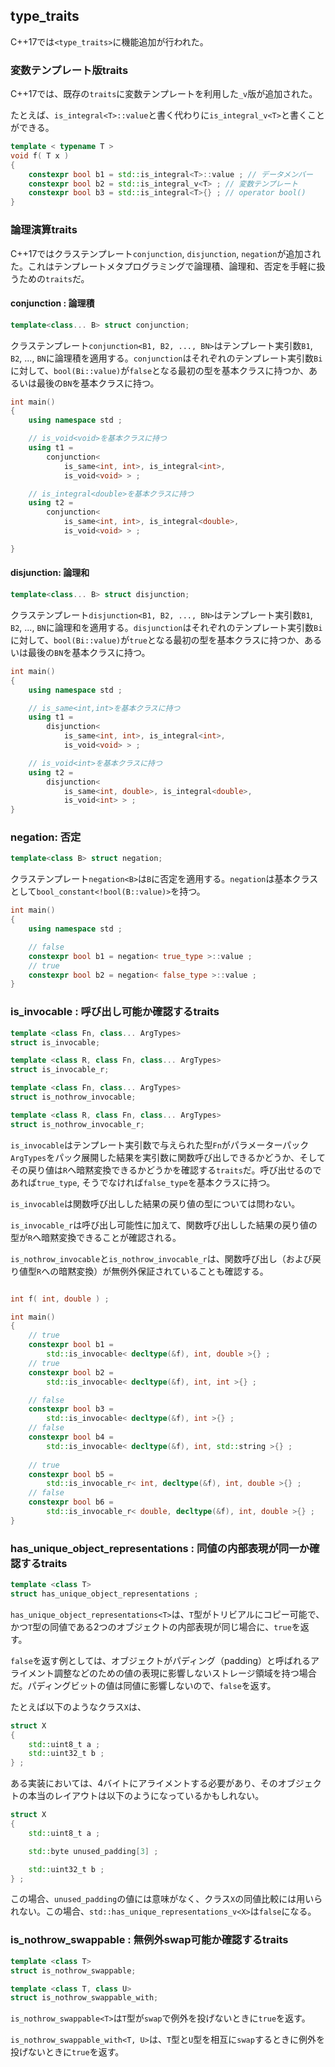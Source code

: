 ## type_traits

C++17では`<type_traits>`に機能追加が行われた。

### 変数テンプレート版traits

C++17では、既存の`traits`に変数テンプレートを利用した`_v`版が追加された。

たとえば、`is_integral<T>::value`と書く代わりに`is_integral_v<T>`と書くことができる。

~~~cpp
template < typename T >
void f( T x )
{
    constexpr bool b1 = std::is_integral<T>::value ; // データメンバー
    constexpr bool b2 = std::is_integral_v<T> ; // 変数テンプレート
    constexpr bool b3 = std::is_integral<T>{} ; // operator bool()
}
~~~


### 論理演算traits

C++17ではクラステンプレート`conjunction`, `disjunction`, `negation`が追加された。これはテンプレートメタプログラミングで論理積、論理和、否定を手軽に扱うための`traits`だ。

#### conjunction : 論理積

~~~c++
template<class... B> struct conjunction;
~~~

クラステンプレート`conjunction<B1, B2, ..., BN>`はテンプレート実引数`B1`, `B2`, ..., `BN`に論理積を適用する。`conjunction`はそれぞれのテンプレート実引数`Bi`に対して、`bool(Bi::value)`が`false`となる最初の型を基本クラスに持つか、あるいは最後の`BN`を基本クラスに持つ。

~~~cpp
int main()
{
    using namespace std ;

    // is_void<void>を基本クラスに持つ
    using t1 =
        conjunction<
            is_same<int, int>, is_integral<int>,
            is_void<void> > ;

    // is_integral<double>を基本クラスに持つ
    using t2 =
        conjunction<
            is_same<int, int>, is_integral<double>,
            is_void<void> > ;

}
~~~

#### disjunction: 論理和


~~~c++
template<class... B> struct disjunction;
~~~


クラステンプレート`disjunction<B1, B2, ..., BN>`はテンプレート実引数`B1`, `B2`, ..., `BN`に論理和を適用する。`disjunction`はそれぞれのテンプレート実引数`Bi`に対して、`bool(Bi::value)`が`true`となる最初の型を基本クラスに持つか、あるいは最後の`BN`を基本クラスに持つ。

~~~cpp
int main()
{
    using namespace std ;

    // is_same<int,int>を基本クラスに持つ
    using t1 =
        disjunction<
            is_same<int, int>, is_integral<int>,
            is_void<void> > ;

    // is_void<int>を基本クラスに持つ
    using t2 =
        disjunction<
            is_same<int, double>, is_integral<double>,
            is_void<int> > ;
}
~~~

### negation: 否定

~~~c++
template<class B> struct negation;
~~~

クラステンプレート`negation<B>`は`B`に否定を適用する。`negation`は基本クラスとして`bool_constant<!bool(B::value)>`を持つ。

~~~cpp
int main()
{
    using namespace std ;

    // false
    constexpr bool b1 = negation< true_type >::value ;
    // true
    constexpr bool b2 = negation< false_type >::value ; 
}
~~~


### is_invocable : 呼び出し可能か確認するtraits


~~~c++
template <class Fn, class... ArgTypes>
struct is_invocable;

template <class R, class Fn, class... ArgTypes>
struct is_invocable_r;

template <class Fn, class... ArgTypes>
struct is_nothrow_invocable;

template <class R, class Fn, class... ArgTypes>
struct is_nothrow_invocable_r;
~~~


`is_invocable`はテンプレート実引数で与えられた型`Fn`がパラメーターパック`ArgTypes`をパック展開した結果を実引数に関数呼び出しできるかどうか、そしてその戻り値は`R`へ暗黙変換できるかどうかを確認する`traits`だ。呼び出せるのであれば`true_type`, そうでなければ`false_type`を基本クラスに持つ。


`is_invocable`は関数呼び出しした結果の戻り値の型については問わない。

`is_invocable_r`は呼び出し可能性に加えて、関数呼び出しした結果の戻り値の型が`R`へ暗黙変換できることが確認される。

`is_nothrow_invocable`と`is_nothrow_invocable_r`は、関数呼び出し（および戻り値型`R`への暗黙変換）が無例外保証されていることも確認する。

~~~cpp

int f( int, double ) ;

int main()
{
    // true
    constexpr bool b1 =
        std::is_invocable< decltype(&f), int, double >{} ;
    // true
    constexpr bool b2 =
        std::is_invocable< decltype(&f), int, int >{} ;

    // false
    constexpr bool b3 =
        std::is_invocable< decltype(&f), int >{} ;
    // false
    constexpr bool b4 =
        std::is_invocable< decltype(&f), int, std::string >{} ;
    
    // true
    constexpr bool b5 = 
        std::is_invocable_r< int, decltype(&f), int, double >{} ;
    // false
    constexpr bool b6 =
        std::is_invocable_r< double, decltype(&f), int, double >{} ;
}
~~~


### has_unique_object_representations : 同値の内部表現が同一か確認するtraits

~~~c++
template <class T>
struct has_unique_object_representations ;
~~~

`has_unique_object_representations<T>`は、`T`型がトリビアルにコピー可能で、かつ`T`型の同値である2つのオブジェクトの内部表現が同じ場合に、`true`を返す。

`false`を返す例としては、オブジェクトがパディング（padding）と呼ばれるアライメント調整などのための値の表現に影響しないストレージ領域を持つ場合だ。パディングビットの値は同値に影響しないので、`false`を返す。

たとえば以下のようなクラス`X`は、

~~~cpp
struct X
{
    std::uint8_t a ;
    std::uint32_t b ;
} ;
~~~

ある実装においては、4バイトにアライメントする必要があり、そのオブジェクトの本当のレイアウトは以下のようになっているかもしれない。

~~~cpp
struct X
{
    std::uint8_t a ;

    std::byte unused_padding[3] ;

    std::uint32_t b ;
} ;
~~~

この場合、`unused_padding`の値には意味がなく、クラス`X`の同値比較には用いられない。この場合、`std::has_unique_representations_v<X>`は`false`になる。

### is_nothrow_swappable : 無例外swap可能か確認するtraits

~~~c++
template <class T>
struct is_nothrow_swappable;

template <class T, class U>
struct is_nothrow_swappable_with;
~~~

`is_nothrow_swappable<T>`は`T`型が`swap`で例外を投げないときに`true`を返す。

`is_nothrow_swappable_with<T, U>`は、`T`型と`U`型を相互に`swap`するときに例外を投げないときに`true`を返す。
